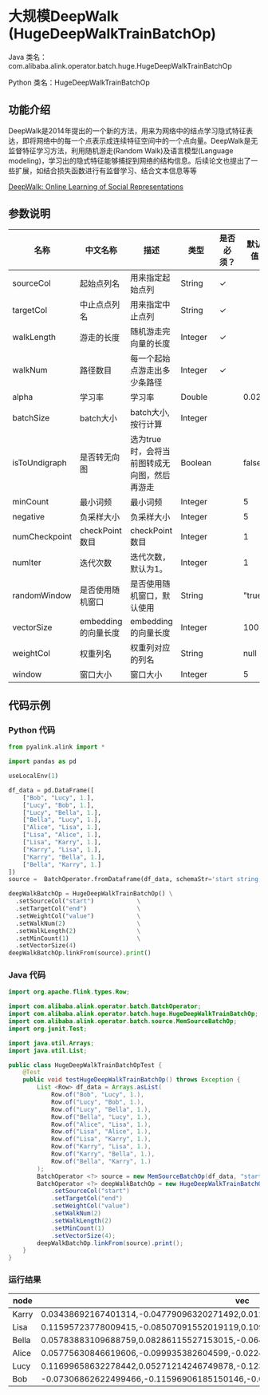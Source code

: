 # 大规模DeepWalk (HugeDeepWalkTrainBatchOp)
Java 类名：com.alibaba.alink.operator.batch.huge.HugeDeepWalkTrainBatchOp

Python 类名：HugeDeepWalkTrainBatchOp


## 功能介绍

DeepWalk是2014年提出的一个新的方法，用来为网络中的结点学习隐式特征表达，即将网络中的每一个点表示成连续特征空间中的一个点向量。DeepWalk是无监督特征学习方法，利用随机游走(Random Walk)及语言模型(Language modeling)，学习出的隐式特征能够捕捉到网络的结构信息。后续论文也提出了一些扩展，如结合损失函数进行有监督学习、结合文本信息等等

[DeepWalk: Online Learning of Social Representations](http://www.perozzi.net/publications/14_kdd_deepwalk.pdf)

## 参数说明


| 名称 | 中文名称 | 描述 | 类型 | 是否必须？ | 默认值 |
| --- | --- | --- | --- | --- | --- |
| sourceCol | 起始点列名 | 用来指定起始点列 | String | ✓ |  |
| targetCol | 中止点点列名 | 用来指定中止点列 | String | ✓ |  |
| walkLength | 游走的长度 | 随机游走完向量的长度 | Integer | ✓ |  |
| walkNum | 路径数目 | 每一个起始点游走出多少条路径 | Integer | ✓ |  |
| alpha | 学习率 | 学习率 | Double |  | 0.025 |
| batchSize | batch大小 | batch大小, 按行计算 | Integer |  |  |
| isToUndigraph | 是否转无向图 | 选为true时，会将当前图转成无向图，然后再游走 | Boolean |  | false |
| minCount | 最小词频 | 最小词频 | Integer |  | 5 |
| negative | 负采样大小 | 负采样大小 | Integer |  | 5 |
| numCheckpoint | checkPoint 数目 | checkPoint 数目 | Integer |  | 1 |
| numIter | 迭代次数 | 迭代次数，默认为1。 | Integer |  | 1 |
| randomWindow | 是否使用随机窗口 | 是否使用随机窗口，默认使用 | String |  | "true" |
| vectorSize | embedding的向量长度 | embedding的向量长度 | Integer |  | 100 |
| weightCol | 权重列名 | 权重列对应的列名 | String |  | null |
| window | 窗口大小 | 窗口大小 | Integer |  | 5 |



## 代码示例
### Python 代码
```python
from pyalink.alink import *

import pandas as pd

useLocalEnv(1)

df_data = pd.DataFrame([
    ["Bob", "Lucy", 1.],
    ["Lucy", "Bob", 1.],
    ["Lucy", "Bella", 1.],
    ["Bella", "Lucy", 1.],
    ["Alice", "Lisa", 1.],
    ["Lisa", "Alice", 1.],
    ["Lisa", "Karry", 1.],
    ["Karry", "Lisa", 1.],
    ["Karry", "Bella", 1.],
    ["Bella", "Karry", 1.]
])
source =  BatchOperator.fromDataframe(df_data, schemaStr='start string, end string, value double')

deepWalkBatchOp = HugeDeepWalkTrainBatchOp() \
  .setSourceCol("start")            \
  .setTargetCol("end")              \
  .setWeightCol("value")            \
  .setWalkNum(2)                    \
  .setWalkLength(2)                 \
  .setMinCount(1)                   \
  .setVectorSize(4)
deepWalkBatchOp.linkFrom(source).print()
```
### Java 代码
```java
import org.apache.flink.types.Row;

import com.alibaba.alink.operator.batch.BatchOperator;
import com.alibaba.alink.operator.batch.huge.HugeDeepWalkTrainBatchOp;
import com.alibaba.alink.operator.batch.source.MemSourceBatchOp;
import org.junit.Test;

import java.util.Arrays;
import java.util.List;

public class HugeDeepWalkTrainBatchOpTest {
	@Test
	public void testHugeDeepWalkTrainBatchOp() throws Exception {
		List <Row> df_data = Arrays.asList(
			Row.of("Bob", "Lucy", 1.),
			Row.of("Lucy", "Bob", 1.),
			Row.of("Lucy", "Bella", 1.),
			Row.of("Bella", "Lucy", 1.),
			Row.of("Alice", "Lisa", 1.),
			Row.of("Lisa", "Alice", 1.),
			Row.of("Lisa", "Karry", 1.),
			Row.of("Karry", "Lisa", 1.),
			Row.of("Karry", "Bella", 1.),
			Row.of("Bella", "Karry", 1.)
		);
		BatchOperator <?> source = new MemSourceBatchOp(df_data, "start string, end string, value double");
		BatchOperator <?> deepWalkBatchOp = new HugeDeepWalkTrainBatchOp()
			.setSourceCol("start")
			.setTargetCol("end")
			.setWeightCol("value")
			.setWalkNum(2)
			.setWalkLength(2)
			.setMinCount(1)
			.setVectorSize(4);
		deepWalkBatchOp.linkFrom(source).print();
	}
}
```
### 运行结果

| node  | vec                                                                                |
|-------|------------------------------------------------------------------------------------|
| Karry | 0.03438692167401314,-0.04779096320271492,0.012648836709558964,-0.09576538950204849 |
| Lisa  | 0.11595723778009415,-0.08507091552019119,0.1099027618765831,0.013517010025680065   |
| Bella | 0.05783883109688759,0.08286115527153015,-0.06497485190629959,0.026532595977187157  |
| Alice | 0.05775630846619606,-0.099935382604599,-0.022451162338256836,-0.023144230246543884 |
| Lucy  | 0.11699658632278442,0.05271214246749878,-0.12347490340471268,-0.08684996515512466  |
| Bob   | -0.07306862622499466,-0.11596906185150146,-0.04183155298233032,0.03973118215799332 |

